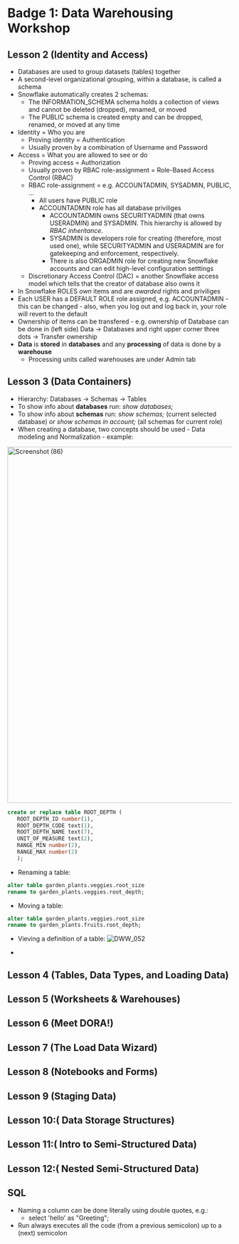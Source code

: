 # Badge 1: Data Warehousing Workshop

## Lesson 2 (Identity and Access)
- Databases are used to group datasets (tables) together
- A second-level organizational grouping, within a database, is called a schema
- Snowflake automatically creates 2 schemas:
  - The INFORMATION_SCHEMA schema holds a collection of views and cannot be deleted (dropped), renamed, or moved
  - The PUBLIC schema is created empty and can be dropped, renamed, or moved at any time
- Identity = Who you are
  - Proving identity = Authentication
  - Usually proven by a combination of Username and Password
- Access = What you are allowed to see or do
  - Proving access = Authorization
  - Usually proven by RBAC role-assignment = Role-Based Access Control (RBAC)
  - RBAC role-assignment = e.g. ACCOUNTADMIN, SYSADMIN, PUBLIC, ...
    - All users have PUBLIC role
    - ACCOUNTADMIN role has all database priviliges
      - ACCOUNTADMIN owns SECURITYADMIN (that owns USERADMIN) and SYSADMIN. This hierarchy is allowed by _RBAC inheritance_.
      - SYSADMIN is developers role for creating (therefore, most used one), while SECURITYADMIN and USERADMIN are for gatekeeping and enforcement, respectively.
      - There is also ORGADMIN role for creating new Snowflake accounts and can edit high-level configuration setttings
  - Discretionary Access Control (DAC) = another Snowflake access model which tells that the creator of database also owns it
- In Snowflake ROLES *own* items and are *awarded* rights and priviliges
- Each USER has a DEFAULT ROLE role assigned, e.g. ACCOUNTADMIN - this can be changed - also, when you log out and log back in, your role will revert to the default
- Ownership of items can be transfered - e.g. ownership of Database can be done in (left side) Data -> Databases and right upper corner three dots -> Transfer ownership
- **Data** is **stored** in **databases** and any **processing** of data is done by a **warehouse**
  - Processing units called warehouses are under Admin tab

## Lesson 3 (Data Containers)
- Hierarchy: Databases -> Schemas -> Tables
- To show info about **databases** run: _show databases;_
- To show info about **schemas** run: _show schemas;_ (current selected database) or _show schemas in account;_ (all schemas for current role)
- When creating a database, two concepts should be used - Data modeling and Normalization - example:

<img width="800" alt="Screenshot (86)" src="https://github.com/user-attachments/assets/ffde8f2f-686b-40d4-9594-8a06bc8557fb" />

``` SQL
create or replace table ROOT_DEPTH (
   ROOT_DEPTH_ID number(1), 
   ROOT_DEPTH_CODE text(1), 
   ROOT_DEPTH_NAME text(7), 
   UNIT_OF_MEASURE text(2),
   RANGE_MIN number(2),
   RANGE_MAX number(2)
   );
```
- Renaming a table:
``` sql
alter table garden_plants.veggies.root_size
rename to garden_plants.veggies.root_depth;
```
- Moving a table:
``` sql
alter table garden_plants.veggies.root_size
rename to garden_plants.fruits.root_depth;
```
- Vieving a definition of a table:
![DWW_052](https://github.com/user-attachments/assets/cc8164c1-e7f1-47db-8076-91edaeb0a021)

- 

## Lesson 4 (Tables, Data Types, and Loading Data)

## Lesson 5 (Worksheets & Warehouses)

## Lesson 6 (Meet DORA!)

## Lesson 7 (The Load Data Wizard)

## Lesson 8 (Notebooks and Forms)

## Lesson 9 (Staging Data)

## Lesson 10:( Data Storage Structures)

## Lesson 11:( Intro to Semi-Structured Data)

## Lesson 12:( Nested Semi-Structured Data)


## SQL
- Naming a column can be done literally using double quotes, e.g.:
  - select 'hello' as "Greeting";
- Run always executes all the code (from a previous semicolon) up to a (next) semicolon
